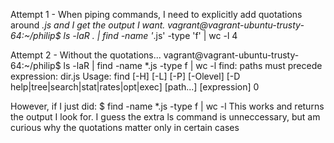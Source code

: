 Attempt 1 - When piping commands, I need to explicitly add quotations around *.js and I get the output I want.
vagrant@vagrant-ubuntu-trusty-64:~/philip$ ls -laR . | find -name '*.js' -type 'f' | wc -l 4

Attempt 2 - Without the quotations...
vagrant@vagrant-ubuntu-trusty-64:~/philip$ ls -laR | find -name *.js -type f | wc -l find: paths must precede expression: dir.js Usage: find [-H] [-L] [-P] [-Olevel] [-D help|tree|search|stat|rates|opt|exec] [path...] [expression] 0

However, if I just did:
$ find -name *.js -type f | wc -l This works and returns the output I look for. I guess the extra ls command is unneccessary, but am curious why the quotations matter only in certain cases

